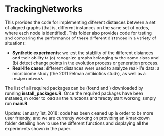 # TrackingNetworks


This provides the code for implementing different distances between a set of aligned graphs (that is, different instances on the same set of nodes, where each node is identified). This folder also provides code for testing and comparing the performance of these different distances in a variety of situations:
+ __Synthetic experiments__: we test the stability of the different distances and their ability to (a) recognize graphs belonging to the same class  and (b) detect change points in the evolution process or generation process.
+ __Real-life cases__: different distances were used to analyze real-life data: a microbiome study (the 2011 Relman antibiotics study), as well as a recipe network


The list of all required packages can be (found and ) downloaded by running __install_packages.R__.
Once the required packages have been installed, in order to load all the functions and firectly start working, simply run __main.R__.

Update: January 1st, 2018: code has been cleaned up in order to be more user friendly, and we are currently working on providing an Rmarkdown folder detailing how to use the different functions and displaying all the experiments shown in the paper.
